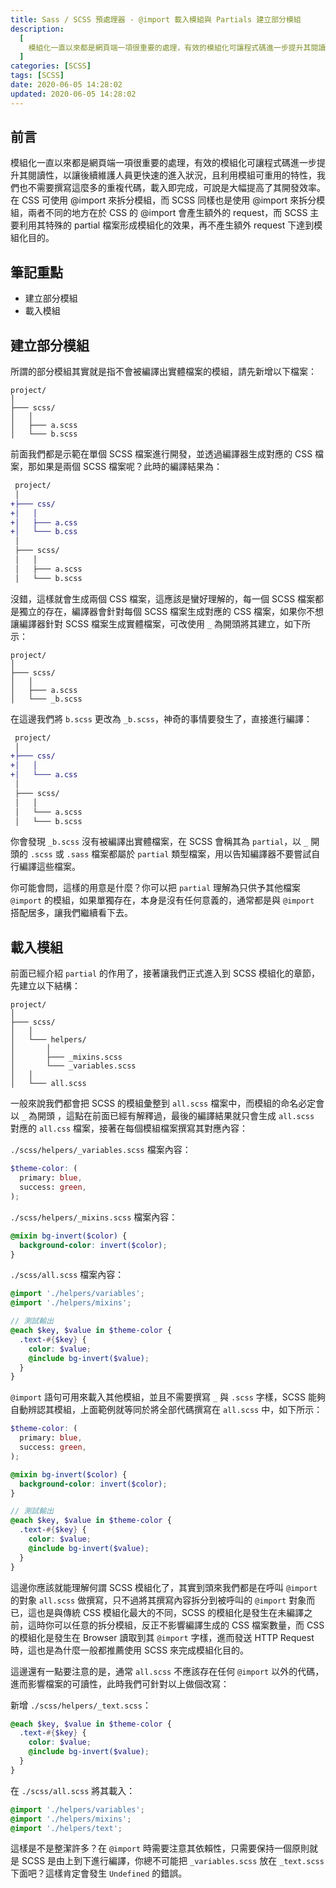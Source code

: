 ```yaml
---
title: Sass / SCSS 預處理器 - @import 載入模組與 Partials 建立部分模組
description:
  [
    模組化一直以來都是網頁端一項很重要的處理，有效的模組化可讓程式碼進一步提升其閱讀性，以讓後續維護人員更快速的進入狀況，且利用模組可重用的特性，我們也不需要撰寫這麼多的重複代碼，載入即完成，可說是大幅提高了其開發效率。在 CSS 可使用 @import 來拆分模組，而 SCSS 同樣也是使用 @import 來拆分模組，兩者不同的地方在於 CSS 的 @import 會產生額外的 request，而 SCSS 主要利用其特殊的 partial 檔案形成模組化的效果，再不產生額外 request 下達到模組化目的。,
  ]
categories: [SCSS]
tags: [SCSS]
date: 2020-06-05 14:28:02
updated: 2020-06-05 14:28:02
---
```


## 前言

模組化一直以來都是網頁端一項很重要的處理，有效的模組化可讓程式碼進一步提升其閱讀性，以讓後續維護人員更快速的進入狀況，且利用模組可重用的特性，我們也不需要撰寫這麼多的重複代碼，載入即完成，可說是大幅提高了其開發效率。在 CSS 可使用 @import 來拆分模組，而 SCSS 同樣也是使用 @import 來拆分模組，兩者不同的地方在於 CSS 的 @import 會產生額外的 request，而 SCSS 主要利用其特殊的 partial 檔案形成模組化的效果，再不產生額外 request 下達到模組化目的。

## 筆記重點

- 建立部分模組
- 載入模組

## 建立部分模組

所謂的部分模組其實就是指不會被編譯出實體檔案的模組，請先新增以下檔案：

```plain
project/
│
├─── scss/
│   │
│   ├─── a.scss
│   └─── b.scss
```

前面我們都是示範在單個 SCSS 檔案進行開發，並透過編譯器生成對應的 CSS 檔案，那如果是兩個 SCSS 檔案呢？此時的編譯結果為：

```diff
 project/
 │
+├─── css/
+│   │
+│   ├─── a.css
+│   └─── b.css
 │
 ├─── scss/
 │   │
 │   ├─── a.scss
 │   └─── b.scss
```

沒錯，這樣就會生成兩個 CSS 檔案，這應該是蠻好理解的，每一個 SCSS 檔案都是獨立的存在，編譯器會針對每個 SCSS 檔案生成對應的 CSS 檔案，如果你不想讓編譯器針對 SCSS 檔案生成實體檔案，可改使用 `_` 為開頭將其建立，如下所示：

```plain
project/
│
├─── scss/
│   │
│   ├─── a.scss
│   └─── _b.scss
```

在這邊我們將 `b.scss` 更改為 `_b.scss`，神奇的事情要發生了，直接進行編譯：

```diff
 project/
 │
+├─── css/
+│   │
+│   └─── a.css
 │
 ├─── scss/
 │   │
 │   └─── a.scss
 │   └─── b.scss
```

你會發現 `_b.scss` 沒有被編譯出實體檔案，在 SCSS 會稱其為 `partial`，以 `_` 開頭的 `.scss` 或 `.sass` 檔案都屬於 `partial` 類型檔案，用以告知編譯器不要嘗試自行編譯這些檔案。

你可能會問，這樣的用意是什麼？你可以把 `partial` 理解為只供予其他檔案 `@import` 的模組，如果單獨存在，本身是沒有任何意義的，通常都是與 `@import` 搭配居多，讓我們繼續看下去。

## 載入模組

前面已經介紹 `partial` 的作用了，接著讓我們正式進入到 SCSS 模組化的章節，先建立以下結構：

```plain
project/
│
├─── scss/
│   │
│   └─── helpers/
│       │
│       ├─── _mixins.scss
│       └─── _variables.scss
│   │
│   └─── all.scss
```

一般來說我們都會把 SCSS 的模組彙整到 `all.scss` 檔案中，而模組的命名必定會以 `_` 為開頭 ，這點在前面已經有解釋過，最後的編譯結果就只會生成 `all.scss` 對應的 `all.css` 檔案，接著在每個模組檔案撰寫其對應內容：

`./scss/helpers/_variables.scss` 檔案內容：

```scss
$theme-color: (
  primary: blue,
  success: green,
);
```

`./scss/helpers/_mixins.scss` 檔案內容：

```scss
@mixin bg-invert($color) {
  background-color: invert($color);
}
```

`./scss/all.scss` 檔案內容：

```scss
@import './helpers/variables';
@import './helpers/mixins';

// 測試輸出
@each $key, $value in $theme-color {
  .text-#{$key} {
    color: $value;
    @include bg-invert($value);
  }
}
```

`@import` 語句可用來載入其他模組，並且不需要撰寫 `_` 與 `.scss` 字樣，SCSS 能夠自動辨認其模組，上面範例就等同於將全部代碼撰寫在 `all.scss` 中，如下所示：

```scss
$theme-color: (
  primary: blue,
  success: green,
);

@mixin bg-invert($color) {
  background-color: invert($color);
}

// 測試輸出
@each $key, $value in $theme-color {
  .text-#{$key} {
    color: $value;
    @include bg-invert($value);
  }
}
```

這邊你應該就能理解何謂 SCSS 模組化了，其實到頭來我們都是在呼叫 `@import` 的對象 `all.scss` 做撰寫，只不過將其撰寫內容拆分到被呼叫的 `@import` 對象而已，這也是與傳統 CSS 模組化最大的不同，SCSS 的模組化是發生在未編譯之前，這時你可以任意的拆分模組，反正不影響編譯生成的 CSS 檔案數量，而 CSS 的模組化是發生在 Browser 讀取到其 `@import` 字樣，進而發送 HTTP Request 時，這也是為什麼一般都推薦使用 SCSS 來完成模組化目的。

這邊還有一點要注意的是，通常 `all.scss` 不應該存在任何 `@import` 以外的代碼，進而影響檔案的可讀性，此時我們可針對以上做個改寫：

新增 `./scss/helpers/_text.scss`：

```scss
@each $key, $value in $theme-color {
  .text-#{$key} {
    color: $value;
    @include bg-invert($value);
  }
}
```

在 `./scss/all.scss` 將其載入：

```scss
@import './helpers/variables';
@import './helpers/mixins';
@import './helpers/text';
```

這樣是不是整潔許多？在 `@import` 時需要注意其依賴性，只需要保持一個原則就是 SCSS 是由上到下進行編譯，你總不可能把 `_variables.scss` 放在 `_text.scss` 下面吧？這樣肯定會發生 `Undefined` 的錯誤。
